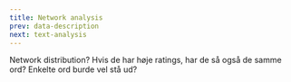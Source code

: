 ```yaml
---
title: Network analysis
prev: data-description
next: text-analysis
---
```


Network distribution?
Hvis de har høje ratings, har de så også de samme ord?
    Enkelte ord burde vel stå ud?